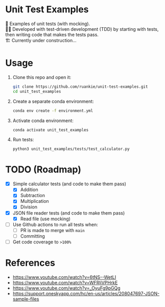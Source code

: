 # Unit Test Examples
🧪 Examples of unit tests (with mocking). <br>
👨‍💻 Developed with test-driven development (TDD) by starting with tests, then writing code that makes the tests pass. <br>
🏗 Currently under construction...

# Usage
1. Clone this repo and open it:
   ```bash
   git clone https://github.com/ruankie/unit-test-examples.git
   cd unit_test_examples
   ```
1. Create a separate conda environment:
   ```bash
   conda env create -f environment.yml
   ```
1. Activate conda environment:
   ```bash
   conda activate unit_test_examples
   ```
1. Run tests:
   ```bash
   python3 unit_test_examples/tests/test_calculator.py
   ```

# TODO (Roadmap)
- [x] Simple calculator tests (and code to make them pass)
  - [x] Addition
  - [x] Subtraction
  - [x] Multiplication
  - [x] Division
- [x] JSON file reader tests (and code to make them pass)
  - [x] Read file (use mocking)
- [ ] Use Github actions to run all tests when:
  - [ ] PR is made to merge with `main`
  - [ ] Committing
- [ ] Get code coverage to `>100%`

# References
* https://www.youtube.com/watch?v=6tNS--WetLI
* https://www.youtube.com/watch?v=WFRljVPHrkE
* https://www.youtube.com/watch?v=_OyuFg9pGQg
* https://support.oneskyapp.com/hc/en-us/articles/208047697-JSON-sample-files